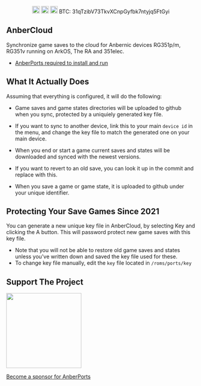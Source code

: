 <p align="center">
  <a href="https://www.paypal.me/krishenriksendk"><img src="https://www.paypalobjects.com/en_GB/i/btn/btn_donate_SM.gif" height="20" /></a>
  <a href="https://www.paypal.me/krishenriksendk" target="_blank"><img src="https://www.buymeacoffee.com/assets/img/custom_images/orange_img.png" height="20" alt="Buy Me A Coffee"></a>
  <a href="https://github.com/krishenriksen/AnberPorts/blob/master/LICENSE.md" target="_blank"><img src="https://camo.githubusercontent.com/78f47a09877ba9d28da1887a93e5c3bc2efb309c1e910eb21135becd2998238a/68747470733a2f2f696d672e736869656c64732e696f2f62616467652f4c6963656e73652d4d49542d79656c6c6f772e737667" height="20" alt="MIT License"></a>
  <a>BTC: 31qTzibV73TkvXCnpGyfbk7ntyjq5FtGyi</a>
</p>

## AnberCloud

Synchronize game saves to the cloud for Anbernic devices RG351p/m, RG351v running on ArkOS, The RA and 351elec.

- [AnberPorts required to install and run](https://github.com/sponsors/krishenriksen)

## What It Actually Does

Assuming that everything is configured, it will do the following:

- Game saves and game states directories will be uploaded to github when you sync, protected by a uniquiely generated key file.

- If you want to sync to another device, link this to your main `device id` in the menu, and change the key file to match the generated one on your main device.

- When you end or start a game current saves and states will be downloaded and synced with the newest versions.

- If you want to revert to an old save, you can look it up in the commit and replace with this.

- When you save a game or game state, it is uploaded to github under your unique identifier.

## Protecting Your Save Games Since 2021

You can generate a new unique key file in AnberCloud, by selecting Key and clicking the A button. This will password protect new game saves with this key file.

- Note that you will not be able to restore old game saves and states unless you've written down and saved the key file used for these.
- To change key file manually, edit the `key` file located in `/roms/ports/key`

## Support The Project

[<img src="https://github.com/krishenriksen/AnberPorts/raw/master/sponsor.png" width="200"/>](https://github.com/sponsors/krishenriksen)

[Become a sponsor for AnberPorts](https://github.com/sponsors/krishenriksen)